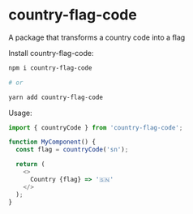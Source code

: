 # country-flag-code

A package that transforms a country code into a flag

Install country-flag-code:

```bash
npm i country-flag-code

# or

yarn add country-flag-code
```

Usage:

```ts
import { countryCode } from 'country-flag-code';

function MyComponent() {
  const flag = countryCode('sn');

  return (
    <>
      Country {flag} => '🇸🇳'
    </>
  );
}

```
